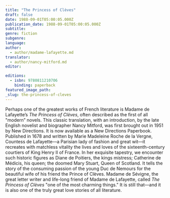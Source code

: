 ```yaml
---
title: "The Princess of Clèves"
draft: false
date: 1988-09-01T05:00:05.000Z
publication_date: 1988-09-01T05:00:05.000Z
subtitle:
genre: fiction
subgenre:
language:
author:
  - author/madame-lafayette.md
translator:
  - author/nancy-mitford.md
editor:

editions:
  - isbn: 9780811210706
    binding: paperback
featured_image_path:
_slug: the-princess-of-cleves
---
```


Perhaps one of the greatest works of French literature is Madame de Lafayette’s _The Princess of Clèves_, often described as the first of all "modern” novels. This classic translation, with an introduction, by the late English novelist and biographer Nancy Mitford, was first brought out in 1951 by New Directions. It is now available as a New Directions Paperbook. Published in 1678 and written by Marie Madeleine Roche de la Vergne, Countess de Lafayette––a Parisian lady of fashion and great wit––it recreates with matchless vitality the lives and loves of the sixteenth-century courtiers of King Henry II of France. In her exquisite tapestry, we encounter such historic figures as Diane de Poitiers, the kings mistress; Catherine de Médicis, his queen; the doomed Mary Stuart, Queen of Scotland. It tells the story of the consuming passion of the young Duc de Nemours for the beautiful wife of his friend the Prince of Clèves. Madame de Sévigne, the great letter writer and life-long friend of Madame de Lafayette, called _The Princess of Clèves_ "one of the most charming things." It is still that––and it is also one of the truly great love stories of all literature.

